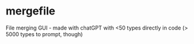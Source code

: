 # mergefile
File merging GUI - made with chatGPT with &lt;50 types directly in code (> 5000 types to prompt, though)
